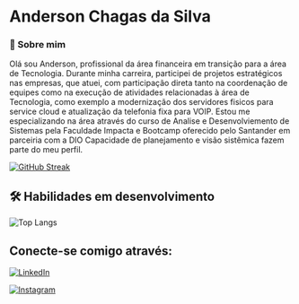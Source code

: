 # Anderson Chagas da Silva
### 🚀 Sobre mim
Olá sou Anderson, profissional da área financeira em transição para a área de Tecnologia.
Durante minha carreira, participei de projetos estratégicos nas empresas, que atuei, com participação direta tanto na coordenação de equipes como na execução de atividades relacionadas à área de Tecnologia, como exemplo a modernização dos servidores fisicos para service cloud e atualização da telefonia fixa para VOIP. 
Estou me especializando na área através do curso de Analise e Desenvolviemento de Sistemas pela Faculdade Impacta e Bootcamp oferecido pelo Santander em parceiria com a DIO
Capacidade de planejamento e visão sistêmica fazem parte do meu perfil.


[![GitHub Streak](https://streak-stats.demolab.com/?user=AndersonSeth&theme=bear&background=000&border=30A3DC&dates=FFF)](https://git.io/streak-stats)

## 🛠 Habilidades em desenvolvimento

![Top Langs](https://github-readme-stats-git-masterrstaa-rickstaa.vercel.app/api/top-langs/?username=ANDERSONSETH&bg_color=000&border_color=30A3DC&title_color=E94D5F&text_color=FFF)

## Conecte-se comigo através:
[![LinkedIn](https://img.shields.io/badge/LinkedIn-000?style=for-the-badge&logo=linkedin&logoColor=0E76A8)](https://www.linkedin.com/in/anderson-chagas-da-silva-92445047/)

[![Instagram](https://img.shields.io/badge/Instagram-000?style=for-the-badge&logo=instagram)](https://www.instagram.com/setpoint91)
